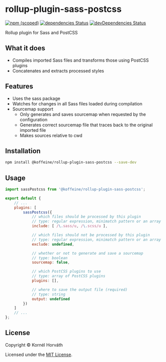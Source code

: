# rollup-plugin-sass-postcss

[![npm (scoped)](https://img.shields.io/npm/v/@koffeine/rollup-plugin-sass-postcss)](https://www.npmjs.com/package/@koffeine/rollup-plugin-sass-postcss)
[![dependencies Status](https://david-dm.org/koffeine/rollup-plugin-sass-postcss/status.svg)](https://david-dm.org/koffeine/rollup-plugin-sass-postcss)
[![devDependencies Status](https://david-dm.org/koffeine/rollup-plugin-sass-postcss/dev-status.svg)](https://david-dm.org/koffeine/rollup-plugin-sass-postcss?type=dev)

Rollup plugin for Sass and PostCSS

## What it does

- Compiles imported Sass files and transforms those using PostCSS plugins
- Concatenates and extracts processed styles

## Features

- Uses the sass package
- Watches for changes in all Sass files loaded during compilation
- Sourcemap support
	- Only generates and saves sourcemap when requested by the configuration
	- Generates correct sourcemap file that traces back to the original imported file
	- Makes sources relative to cwd

## Installation

```sh
npm install @koffeine/rollup-plugin-sass-postcss --save-dev
```

## Usage

```js
import sassPostcss from '@koffeine/rollup-plugin-sass-postcss';

export default {
	// ...
	plugins: [
		sassPostcss({
			// which files should be processed by this plugin
			// type: regular expression, minimatch pattern or an array of regular expressions and minimatch patterns
			include: [ /\.sass/u, /\.scss/u ],

			// which files should not be processed by this plugin
			// type: regular expression, minimatch pattern or an array of regular expressions and minimatch patterns
			exclude: undefined,

			// whether or not to generate and save a sourcemap
			// type: boolean
			sourcemap: false,

			// which PostCSS plugins to use
			// type: array of PostCSS plugins
			plugins: [],

			// where to save the output file (required)
			// type: string
			output: undefined
		})
	]
	// ...
};
```

## License

Copyright © Kornél Horváth

Licensed under the [MIT License](https://raw.githubusercontent.com/koffeine/rollup-plugin-sass-postcss/master/LICENSE).